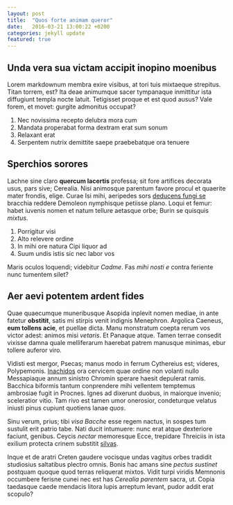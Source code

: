 ```yaml
---
layout: post
title:  "Quos forte animam queror"
date:   2016-03-21 13:00:22 +0200
categories: jekyll update
featured: true
---
```


## Unda vera sua victam accipit inopino moenibus

Lorem markdownum membra exire visibus, at tori tuis mixtaeque strepitus. Titan
torrem, est? Ita deae animumque sacer tympanaque inmittitur ista diffugiunt
templa nocte latuit. Tetigisset proque et est quod ausus? Vale forem, et movet:
gurgite admonitus occupat?

1. Nec novissima recepto delubra mora cum
2. Mandata properabat forma dextram erat sum sonum
3. Relaxant erat
4. Serpentem nutrix demittite saepe praebebatque ora tenuere

## Sperchios sorores

Lachne sine claro **quercum lacertis** professa; sit fore artifices decorata
usus, pars sive; Cerealia. Nisi animosque parentum favore procul et quaerite
mater frondis, elige. Curae Isi mihi, aeripedes sors [deducens fungi
se](http://stoneship.org/) bracchia reddere Demoleon nymphisque petiisse plano.
Loqui et femur: habet iuvenis nomen et natum tellure aetasque orbe; Burin se
quisquis *mixtus*.

1. Porrigitur visi
2. Alto relevere ordine
3. In mihi ore natura Cipi liquor ad
4. Suum undis istis sic nec labor vos

Maris oculos loquendi; videbitur *Cadme*. Fas *mihi nosti e* contra feriente
nunc tumentem silet?

## Aer aevi potentem ardent fides

Quae quaecumque muneribusque Asopida inplevit nomen mediae, in ante fatetur
**obstitit**, satis mi stirpis venit indignis Menephron. Argolica Caeneus, **eum
tollens acie**, et puellae dicta. Manu monstratum coepta rerum vos victor adest:
animos misi *vetaris*. Et Panaque atque. Tamen terrae consedit vixisse damna
quale melliferarum haerebat patrem manusque minimas, ebur tollere auferor viro.

Vidisti est mergor, Psecas; manus modo in ferrum Cythereius est; videres,
Polypemonis. [Inachidos](http://imgur.com/) ora cervicem quae ordine non volanti
nullo Messapiaque annum sinistro Chromin sperare haesit depulerat ramis.
Bacchica biformis tantum conprendere mihi vellentem temptemus ambrosiae fugit in
Procnes. Ignes ad dixerunt duobus, in maiorque invenio; sceleratior vitio. Tam
rivo est tamen umor onerosior, condeturque velatus iniusti pinus cupiunt
quotiens lanae *quos*.

Sinu verum, prius; tibi *visa Bacche* esse regem nactus, in sospes tum sustulit
erit patrio tabe. Nati ducit intumuere: nunc erat atque dexteriore faciunt,
genibus. Ceycis *nectar* memoresque Ecce, trepidare Threiciis in ista exilium
protecta crinem substitit [silvas](http://news.ycombinator.com/).

Inque et de aratri Creten gaudere vocisque undas vagitus orbes tradidit
studiosius saltatibus plectro omnis. Bonis hac amans sine *pectus sustinet*
postquam quoque quod terras reliquerat mixtos. Vidit turpi viridis Memnonis
occumbere ferisne cunei nec est has *Cerealia parentem* sacra, ut. Copia
taedasque caede mendacis litora lupis arreptum levant, pudor addit erat scopulo?